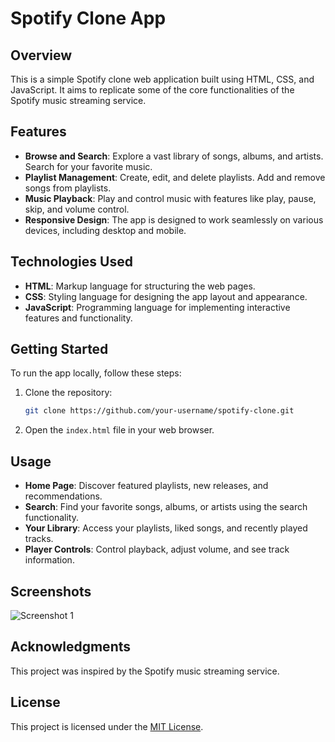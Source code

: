 # Spotify Clone App

## Overview

This is a simple Spotify clone web application built using HTML, CSS, and JavaScript. It aims to replicate some of the core functionalities of the Spotify music streaming service.

## Features


- **Browse and Search**: Explore a vast library of songs, albums, and artists. Search for your favorite music.
- **Playlist Management**: Create, edit, and delete playlists. Add and remove songs from playlists.
- **Music Playback**: Play and control music with features like play, pause, skip, and volume control.
- **Responsive Design**: The app is designed to work seamlessly on various devices, including desktop and mobile.

## Technologies Used

- **HTML**: Markup language for structuring the web pages.
- **CSS**: Styling language for designing the app layout and appearance.
- **JavaScript**: Programming language for implementing interactive features and functionality.

## Getting Started

To run the app locally, follow these steps:

1. Clone the repository:

    ```bash
    git clone https://github.com/your-username/spotify-clone.git
    ```

2. Open the `index.html` file in your web browser.

## Usage

- **Home Page**: Discover featured playlists, new releases, and recommendations.
- **Search**: Find your favorite songs, albums, or artists using the search functionality.
- **Your Library**: Access your playlists, liked songs, and recently played tracks.
- **Player Controls**: Control playback, adjust volume, and see track information.

## Screenshots

![Screenshot 1](assests/web.png)

## Acknowledgments

This project was inspired by the Spotify music streaming service.

## License

This project is licensed under the [MIT License](LICENSE).

